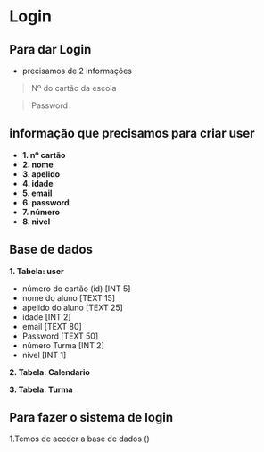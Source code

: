 # Login

## Para dar Login

- precisamos de 2 informações

>Nº do cartão da escola

>Password

## informação que precisamos para criar user

- **1. nº cartão**
- **2. nome**
- **3. apelido** 
- **4. idade** 
- **5. email** 
- **6. password** 
- **7. número** 
- **8. nivel**

## Base de dados

**1. Tabela: user**

- número do cartão (id) [INT 5]
- nome do aluno [TEXT 15]
- apelido do aluno [TEXT 25]
- idade [INT 2]
- email [TEXT 80]
- Password [TEXT 50]
- número Turma [INT 2]
- nivel [INT 1]

**2. Tabela: Calendario**
    
**3. Tabela: Turma**


## Para fazer o sistema de login 

1.Temos de aceder a base de dados ()

